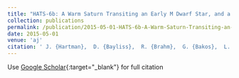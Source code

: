 ```yaml
---
title: "HATS-6b: A Warm Saturn Transiting an Early M Dwarf Star, and a Set of Empirical Relations for Characterizing K and M Dwarf Planet Hosts"
collection: publications
permalink: /publication/2015-05-01-HATS-6b-A-Warm-Saturn-Transiting-an-Early-M-Dwarf-Star-and-a-Set-of-Empirical-Relations-for-Characterizing-K-and-M-Dwarf-Planet-Hosts
date: 2015-05-01
venue: 'aj'
citation: ' J. {Hartman},  D. {Bayliss},  R. {Brahm},  G. {Bakos},  L. {Mancini},  A. {Jord{\&apos;a}n},  K. {Penev},  M. {Rabus},  G. {Zhou},  R. {Butler},  N. {Espinoza},  M. {de Val-Borro},  W. {Bhatti},  Z. {Csubry},  S. {Ciceri},  T. {Henning},  B. {Schmidt},  P. {Arriagada},  S. {Shectman},  J. {Crane},  I. {Thompson},  V. {Suc},  B. {Cs{\&apos;a}k},  T. {Tan},  R. {Noyes},  J. {L{\&apos;a}z{\&apos;a}r},  I. {Papp},  P. {S{\&apos;a}ri}, &quot;HATS-6b: A Warm Saturn Transiting an Early M Dwarf Star, and a Set of Empirical Relations for Characterizing K and M Dwarf Planet Hosts.&quot; aj, 2015.'
---
```

Use [Google Scholar](https://scholar.google.com/scholar?q=HATS+6b:+A+Warm+Saturn+Transiting+an+Early+M+Dwarf+Star,+and+a+Set+of+Empirical+Relations+for+Characterizing+K+and+M+Dwarf+Planet+Hosts){:target="_blank"} for full citation